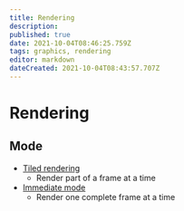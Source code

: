 ```yaml
---
title: Rendering
description: 
published: true
date: 2021-10-04T08:46:25.759Z
tags: graphics, rendering
editor: markdown
dateCreated: 2021-10-04T08:43:57.707Z
---
```


# Rendering

## Mode

- [Tiled rendering](https://en.wikipedia.org/wiki/Tiled_rendering)
  - Render part of a frame at a time
- [Immediate mode](https://en.wikipedia.org/wiki/Immediate_mode_(computer_graphics))
  - Render one complete frame at a time
